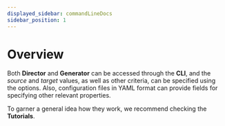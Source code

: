 ```yaml
---
displayed_sidebar: commandLineDocs
sidebar_position: 1
---
```


# Overview

Both **Director** and **Generator** can be accessed through the **CLI**, and the _source_ and _target_ values, as well as other criteria, can be specified using the options. Also, configuration files in YAML format can provide fields for specifying other relevant properties.

To garner a general idea how they work, we recommend checking the **Tutorials**.
